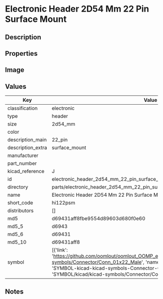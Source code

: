 # Electronic Header 2D54 Mm 22 Pin Surface Mount

## Description

## Properties


## Image


## Values

| Key | Value |
| --- | --- |
| classification | electronic |
| type | header |
| size | 2d54_mm |
| color |  |
| description_main | 22_pin |
| description_extra | surface_mount |
| manufacturer |  |
| part_number |  |
| kicad_reference | J |
| id | electronic_header_2d54_mm_22_pin_surface_mount |
| directory | parts/electronic_header_2d54_mm_22_pin_surface_mount |
| name | Electronic Header 2D54 Mm 22 Pin Surface Mount |
| short_code | hi122psm |
| distributors | [] |
| md5 | d69431aff8fbe9554d89603d680f0e60 |
| md5_5 | d6943 |
| md5_6 | d69431 |
| md5_10 | d69431aff8 |
| symbol | [{'link': 'https://github.com/oomlout/oomlout_OOMP_eda_V2/tree/main/SYMBOL/kicad/kicad-symbols/Connector/Conn_01x22_Male', 'name': 'Connector : Conn_01x22_Male', 'id': 'SYMBOL-kicad-kicad-symbols-Connector-Conn_01x22_Male', 'directory': 'SYMBOL/kicad/kicad-symbols/Connector/Conn_01x22_Male/'}] |

## Notes

